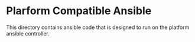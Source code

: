 # Plarform Compatible Ansible

This directory contains ansible code that is designed to run on the platform ansible controller.
